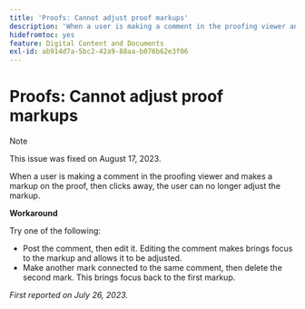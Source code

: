 ```yaml
---
title: 'Proofs: Cannot adjust proof markups'
description: 'When a user is making a comment in the proofing viewer and makes a markup on the proof, then clicks away, the user can no longer adjust the markup. '
hidefromtoc: yes
feature: Digital Content and Documents
exl-id: ab914d7a-5bc2-42a9-88aa-b076b62e3f06
---
```

# Proofs: Cannot adjust proof markups

<!--WF and WFP TOCs-->

>[!NOTE]
>
>This issue was fixed on August 17, 2023.

When a user is making a comment in the proofing viewer and makes a markup on the proof, then clicks away, the user can no longer adjust the markup. 

**Workaround**

Try one of the following:

* Post the comment, then edit it. Editing the comment makes brings focus to the markup and allows it to be adjusted.
* Make another mark connected to the same comment, then delete the second mark. This brings focus back to the first markup.

_First reported on July 26, 2023._
